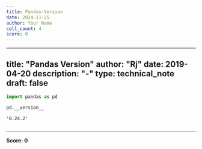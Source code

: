```yaml
---
title: Pandas-Version
date: 2024-11-25
author: Your Name
cell_count: 4
score: 0
---
```


---
title: "Pandas Version"
author: "Rj"
date: 2019-04-20
description: "-"
type: technical_note
draft: false
---

```python
import pandas as pd
```


```python
pd.__version__
```




    '0.24.2'




```python

```


---
**Score: 0**